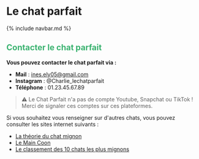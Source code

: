 # Le chat parfait

{% include navbar.md %}

<h2>
  <span style="color:MediumSeaGreen">
    <bold>Contacter le chat parfait</bold>
  </span>
</h2>

**Vous pouvez contacter le chat parfait via :**
- **Mail** : <ines.ely05@gmail.com>
- **Instagram** : @Charlie_lechatparfait
- **Téléphone** : 01.23.45.67.89

> ⚠️ Le Chat Parfait n'a pas de compte Youtube, Snapchat ou TikTok ! Merci de signaler ces comptes sur ces plateformes.

Si vous souhaitez vous renseigner sur d'autres chats, vous pouvez consulter les sites internet suivants :
- [La théorie du chat mignon](https://fr.wikipedia.org/wiki/Théorie_du_chat_mignon)
- [Le Main Coon](https://www.mainecoon.fr)
- [Le classement des 10 chats les plus mignons](https://lovapets.fr/blogs/news/top-10-des-chats-les-plus-beaux-du-monde?srsltid=AfmBOooJOmFl8fm-v-vFGoCZHOGrlroPe36cYDaS6aPyKwKpguIQcCXY)
